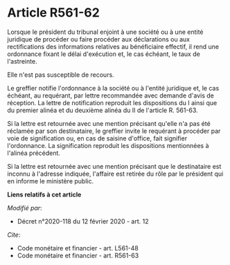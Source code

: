 # Article R561-62

Lorsque le président du tribunal enjoint à une société ou à une entité juridique de procéder ou faire procéder aux
déclarations ou aux rectifications des informations relatives au bénéficiaire effectif, il rend une ordonnance fixant le
délai d'exécution et, le cas échéant, le taux de l'astreinte.

Elle n'est pas susceptible de recours.

Le greffier notifie l'ordonnance à la société ou à l'entité juridique et, le cas échéant, au requérant, par lettre
recommandée avec demande d'avis de réception. La lettre de notification reproduit les dispositions du I ainsi que du premier
alinéa et du deuxième alinéa du II de l'article R. 561-63.

Si la lettre est retournée avec une mention précisant qu'elle n'a pas été réclamée par son destinataire, le greffier invite
le requérant à procéder par voie de signification ou, en cas de saisine d'office, fait signifier l'ordonnance. La
signification reproduit les dispositions mentionnées à l'alinéa précédent.

Si la lettre est retournée avec une mention précisant que le destinataire est inconnu à l'adresse indiquée, l'affaire est
retirée du rôle par le président qui en informe le ministère public.

**Liens relatifs à cet article**

_Modifié par_:

  - Décret n°2020-118 du 12 février 2020 - art. 12

_Cite_:

  - Code monétaire et financier - art. L561-48
  - Code monétaire et financier - art. R561-63
